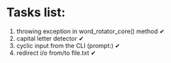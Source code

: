 # Tasks list:
1. throwing exception in word_rotator_core() method ✔
2. capital letter detector ✔
3. cyclic input from the CLI (prompt:) ✔
4. redirect i/o from/to file.txt ✔